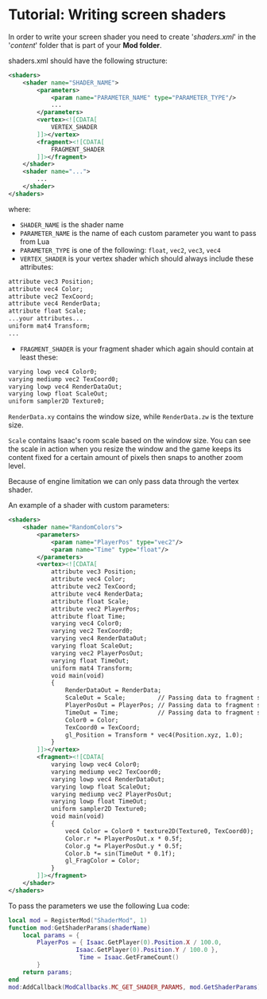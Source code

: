 # Tutorial: Writing screen shaders

In order to write your screen shader you need to create '_shaders.xml_' in the '_content_' folder that is part of your **Mod folder**.

shaders.xml should have the following structure:

```xml
<shaders>
    <shader name="SHADER_NAME">
        <parameters>
            <param name="PARAMETER_NAME" type="PARAMETER_TYPE"/>
            ...
        </parameters>
        <vertex><![CDATA[
            VERTEX_SHADER
        ]]></vertex>
        <fragment><![CDATA[
            FRAGMENT_SHADER
        ]]></fragment>
    </shader>
    <shader name="...">
        ...
    </shader>
</shaders>
```

where:

*   `SHADER_NAME` is the shader name
*   `PARAMETER_NAME` is the name of each custom parameter you want to pass from Lua
*   `PARAMETER_TYPE` is one of the following: `float`, `vec2`, `vec3`, `vec4`
*   `VERTEX_SHADER` is your vertex shader which should always include these attributes:


```xml
attribute vec3 Position;                                        
attribute vec4 Color;                                           
attribute vec2 TexCoord;                                        
attribute vec4 RenderData;                                                                  
attribute float Scale;
...your attributes...
uniform mat4 Transform; 
...
```

*   `FRAGMENT_SHADER` is your fragment shader which again should contain at least these:

```xml
varying lowp vec4 Color0;                                       
varying mediump vec2 TexCoord0;                             
varying lowp vec4 RenderDataOut;
varying lowp float ScaleOut;            
uniform sampler2D Texture0;
```

`RenderData.xy` contains the window size, while `RenderData.zw` is the texture size.

`Scale` contains Isaac's room scale based on the window size. You can see the scale in action when you resize the window and the game keeps its content fixed for a certain amount of pixels then snaps to another zoom level.

Because of engine limitation we can only pass data through the vertex shader.

An example of a shader with custom parameters:

```xml
<shaders>
    <shader name="RandomColors">
        <parameters>
            <param name="PlayerPos" type="vec2"/>
            <param name="Time" type="float"/>
        </parameters>
        <vertex><![CDATA[
            attribute vec3 Position;                                        
            attribute vec4 Color;                                           
            attribute vec2 TexCoord;                                        
            attribute vec4 RenderData;                                                                  
            attribute float Scale;
            attribute vec2 PlayerPos;
            attribute float Time;
            varying vec4 Color0;                                            
            varying vec2 TexCoord0;                                     
            varying vec4 RenderDataOut; 
            varying float ScaleOut;
            varying vec2 PlayerPosOut;
            varying float TimeOut;
            uniform mat4 Transform;                                     
            void main(void)                                             
            {                                                               
                RenderDataOut = RenderData;                             
                ScaleOut = Scale;         // Passing data to fragment shader    
                PlayerPosOut = PlayerPos; // Passing data to fragment shader
                TimeOut = Time;           // Passing data to fragment shader
                Color0 = Color;                                             
                TexCoord0 = TexCoord;
                gl_Position = Transform * vec4(Position.xyz, 1.0);          
            }
        ]]></vertex>
        <fragment><![CDATA[
            varying lowp vec4 Color0;                                       
            varying mediump vec2 TexCoord0;                             
            varying lowp vec4 RenderDataOut;
            varying lowp float ScaleOut;            
            varying mediump vec2 PlayerPosOut;
            varying lowp float TimeOut; 
            uniform sampler2D Texture0;                                         
            void main(void)                                             
            {                                                               
                vec4 Color = Color0 * texture2D(Texture0, TexCoord0);       
                Color.r *= PlayerPosOut.x * 0.5f;
                Color.g *= PlayerPosOut.y * 0.5f;
                Color.b *= sin(TimeOut * 0.1f);
                gl_FragColor = Color;
            }
        ]]></fragment>
    </shader>
</shaders>
```

To pass the parameters we use the following Lua code:
```lua
local mod = RegisterMod("ShaderMod", 1)
function mod:GetShaderParams(shaderName)
    local params = { 
        PlayerPos = { Isaac.GetPlayer(0).Position.X / 100.0,
                   Isaac.GetPlayer(0).Position.Y / 100.0 },
                    Time = Isaac.GetFrameCount()
        }
    return params;
end
mod:AddCallback(ModCallbacks.MC_GET_SHADER_PARAMS, mod.GetShaderParams)
```